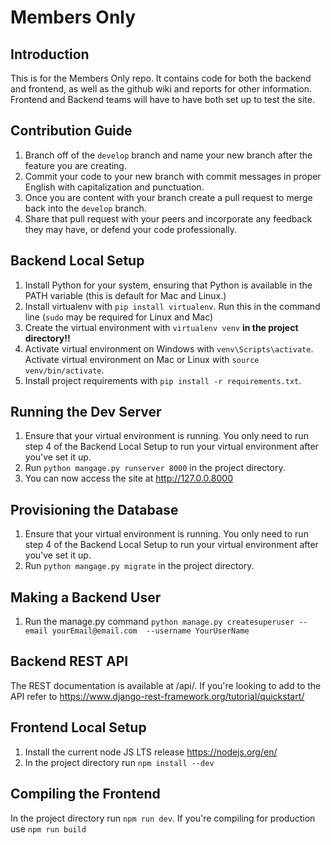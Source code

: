 Members Only
============
Introduction
------------
This is for the Members Only repo. It contains code for both the backend and frontend, as well as the github
wiki and reports for other information. Frontend and Backend teams will have to have both set up
to test the site.

Contribution Guide
------------------
1. Branch off of the `develop` branch and name your new branch after the feature you are creating.
2. Commit your code to your new branch with commit messages in proper English with capitalization
and punctuation.
3. Once you are content with your branch create a pull request to merge back into the `develop`
branch.
4. Share that pull request with your peers and incorporate any feedback they may have, or defend
your code professionally. 

Backend Local Setup
-------------------
1. Install Python for your system, ensuring that Python is available in the PATH variable (this is default 
for Mac and Linux.)
2. Install virtualenv with `pip install virtualenv`. Run this in the command line (`sudo` may be required for
Linux and Mac)
3. Create the virtual environment with `virtualenv venv` **in the project directory!!**
4. Activate virtual environment on Windows with `venv\Scripts\activate`. Activate virtual environment on
Mac or Linux with `source venv/bin/activate`.
5. Install project requirements with `pip install -r requirements.txt`.

Running the Dev Server
----------------------
1. Ensure that your virtual environment is running. You only need to run step 4 of the Backend Local
Setup to run your virtual environment after you've set it up. 
2.  Run `python mangage.py runserver 8000` in the project directory.
3. You can now access the site at http://127.0.0.8000

Provisioning the Database
-------------------------
1. Ensure that your virtual environment is running. You only need to run step 4 of the Backend Local
Setup to run your virtual environment after you've set it up. 
2. Run `python mangage.py migrate` in the project directory.

Making a Backend User
---------------------
1. Run the manage.py command `python manage.py createsuperuser --email yourEmail@email.com 
--username YourUserName`

Backend REST API
----------------
The REST documentation is available at /api/. If you're looking to add to the API refer to 
https://www.django-rest-framework.org/tutorial/quickstart/

Frontend Local Setup
--------------------
1. Install the current node JS LTS release https://nodejs.org/en/
2. In the project directory run `npm install --dev`

Compiling the Frontend
----------------------
In the project directory run `npm run dev`. If you're compiling for production use `npm run build`
